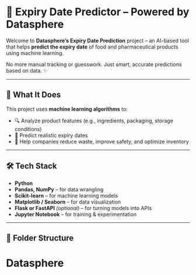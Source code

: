 # 🧪 Expiry Date Predictor – Powered by Datasphere

Welcome to **Datasphere’s Expiry Date Prediction** project – an AI-based tool that helps **predict the expiry date** of food and pharmaceutical products using machine learning.

No more manual tracking or guesswork. Just smart, accurate predictions based on data. ✨

---

## 🎯 What It Does

This project uses **machine learning algorithms** to:
- 🔍 Analyze product features (e.g., ingredients, packaging, storage conditions)
- 🧠 Predict realistic expiry dates
- 🧾 Help companies reduce waste, improve safety, and optimize inventory

---

## 🛠 Tech Stack

- **Python**
- **Pandas, NumPy** – for data wrangling
- **Scikit-learn** – for machine learning models
- **Matplotlib / Seaborn** – for data visualization
- **Flask or FastAPI** *(optional)* – for turning models into APIs
- **Jupyter Notebook** – for training & experimentation

---

## 📂 Folder Structure

# Datasphere
